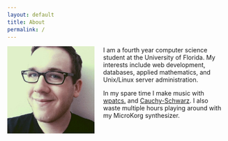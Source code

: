 ```yaml
---
layout: default
title: About
permalink: /
---
```


<img src="img/me.jpg" width="200" align="left" style="padding-right:20px;">
I am a fourth year computer science student at the University of Florida. My
interests include web development, databases, applied mathematics, and
Unix/Linux server administration.

In my spare time I make music with [wpatcs.](wpatcs.bandcamp.com) and
[Cauchy-Schwarz](cauchyschwarz.bandcamp.com). I also waste multiple hours
playing around with my MicroKorg synthesizer.
